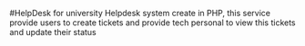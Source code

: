 #HelpDesk for university
Helpdesk system create in PHP, this service provide users to create tickets and provide tech personal to view this tickets and update their status


